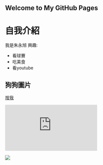 
## Welcome to My GitHub Pages

# 自我介紹
我是朱永旭
興趣:
- 看球賽
- 吃美食
- 看youtube
## 狗狗圖片
[按我](.\text.html)


![](https://pgw.udn.com.tw/gw/photo.php?u=https://uc.udn.com.tw/photo/2020/05/28/realtime/7946248.jpg&x=0&y=0&sw=0&sh=0&sl=W&fw=800&exp=3600&w=930)

![](https://as.chdev.tw/web/article/b/0/4/b1814323-0790-4b70-a3b1-6cbc87d37d1f/A0951616.jpg)


